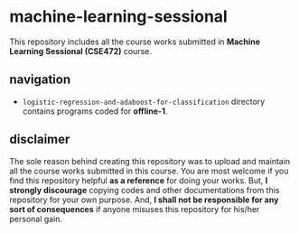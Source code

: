 # machine-learning-sessional  

This repository includes all the course works submitted in **Machine Learning Sessional (CSE472)** course.  



## navigation  

- `logistic-regression-and-adaboost-for-classification` directory contains programs coded for **offline-1**.  



## disclaimer  

The sole reason behind creating this repository was to upload and maintain all the course works submitted in this course. You are most welcome if you find this repository helpful **as a reference** for doing your works. But, **I strongly discourage** copying codes and other documentations from this repository for your own purpose. And, **I shall not be responsible for any sort of consequences** if anyone misuses this repository for his/her personal gain.  

